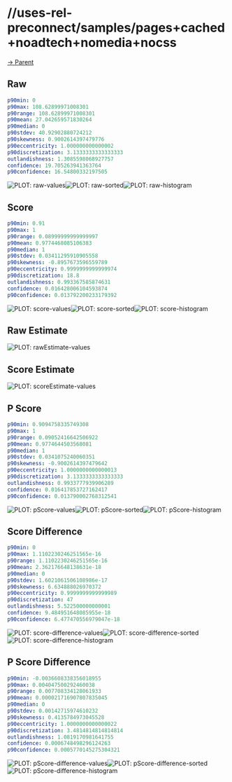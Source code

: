 
# //uses-rel-preconnect/samples/pages+cached+noadtech+nomedia+nocss

[→ Parent](../..)


## Raw


```yaml
p90min: 0
p90max: 108.62899971008301
p90range: 108.62899971008301
p90mean: 27.042659571830264
p90median: 0
p90stdev: 40.92902880724212
p90skewness: 0.9002614397479776
p90eccentricity: 1.000000000000002
p90discretization: 3.1333333333333333
outlandishness: 1.3085598068927757
confidence: 19.705263941363764
p90confidence: 16.54800332197505

```

![PLOT: raw-values](./raw/values.svg)![PLOT: raw-sorted](./raw/sorted.svg)![PLOT: raw-histogram](./raw/histogram.svg)
## Score


```yaml
p90min: 0.91
p90max: 1
p90range: 0.08999999999999997
p90mean: 0.9774468085106383
p90median: 1
p90stdev: 0.03411295910905558
p90skewness: -0.8957673596559789
p90eccentricity: 0.9999999999999974
p90discretization: 18.8
outlandishness: 0.993367585874631
confidence: 0.016428006104593874
p90confidence: 0.013792200233179392

```

![PLOT: score-values](./score/values.svg)![PLOT: score-sorted](./score/sorted.svg)![PLOT: score-histogram](./score/histogram.svg)
## Raw Estimate

![PLOT: rawEstimate-values](./rawEstimate/values.svg)
## Score Estimate

![PLOT: scoreEstimate-values](./scoreEstimate/values.svg)
## P Score


```yaml
p90min: 0.9094758335749308
p90max: 1
p90range: 0.09052416642506922
p90mean: 0.9774644503568081
p90median: 1
p90stdev: 0.0341075240060351
p90skewness: -0.9002614397479642
p90eccentricity: 1.0000000000000013
p90discretization: 3.1333333333333333
outlandishness: 0.9933777939906289
confidence: 0.016417853727162417
p90confidence: 0.013790002768312541

```

![PLOT: pScore-values](./pScore/values.svg)![PLOT: pScore-sorted](./pScore/sorted.svg)![PLOT: pScore-histogram](./pScore/histogram.svg)
## Score Difference


```yaml
p90min: 0
p90max: 1.1102230246251565e-16
p90range: 1.1102230246251565e-16
p90mean: 2.362176648138631e-18
p90median: 0
p90stdev: 1.6021061506108986e-17
p90skewness: 6.634888026970372
p90eccentricity: 0.9999999999999989
p90discretization: 47
outlandishness: 5.522500000000001
confidence: 9.484951648085955e-18
p90confidence: 6.477470556979047e-18

```

![PLOT: score-difference-values](./score-difference/values.svg)![PLOT: score-difference-sorted](./score-difference/sorted.svg)![PLOT: score-difference-histogram](./score-difference/histogram.svg)
## P Score Difference


```yaml
p90min: -0.0036608338356018955
p90max: 0.004047500292460038
p90range: 0.007708334128061933
p90mean: 0.000021716907807835045
p90median: 0
p90stdev: 0.00142715974610232
p90skewness: 0.4135784973045528
p90eccentricity: 1.0000000000000022
p90discretization: 3.4814814814814814
outlandishness: 1.0819170981641755
confidence: 0.0006748498296124263
p90confidence: 0.0005770145275304321

```

![PLOT: pScore-difference-values](./pScore-difference/values.svg)![PLOT: pScore-difference-sorted](./pScore-difference/sorted.svg)![PLOT: pScore-difference-histogram](./pScore-difference/histogram.svg)